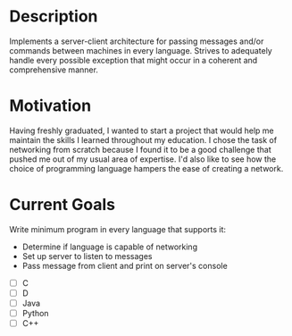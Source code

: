 # Description
Implements a server-client architecture for passing messages and/or commands between machines in every language.  Strives to adequately handle every possible exception that might occur in a coherent and comprehensive manner.

# Motivation
Having freshly graduated, I wanted to start a project that would help me maintain the skills I learned throughout my education.  I chose the task of networking from scratch because I found it to be a good challenge that pushed me out of my usual area of expertise.  I'd also like to see how the choice of programming language hampers the ease of creating a network.

# Current Goals
Write minimum program in every language that supports it:
- Determine if language is capable of networking
- Set up server to listen to messages
- Pass message from client and print on server's console

- [ ] C
- [ ] D
- [ ] Java
- [ ] Python
- [ ] C++